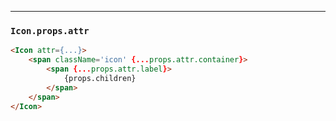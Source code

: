 ______________________________________________________________________________

### `Icon.props.attr`

```html
<Icon attr={...}>
    <span className='icon' {...props.attr.container}>
        <span {...props.attr.label}>
            {props.children}
        </span>
    </span>
</Icon>
```
